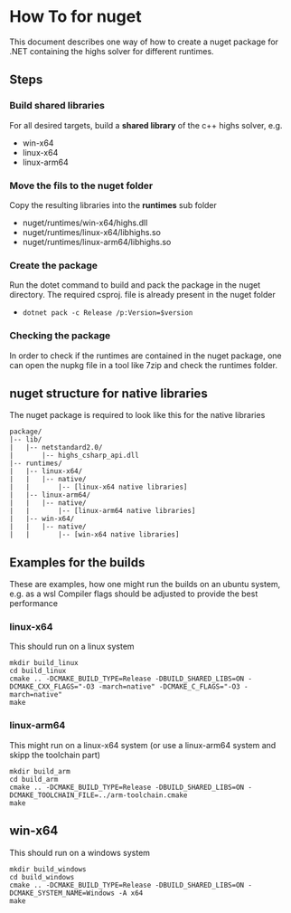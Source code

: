 How To for nuget
===

This document describes one way of how to create a nuget package for .NET containing the highs solver for different runtimes.

Steps
---

### Build shared libraries
For all desired targets, build a **shared library** of the c++ highs solver, e.g.
  - win-x64
  - linux-x64
  - linux-arm64

### Move the fils to the nuget folder
Copy the resulting libraries into the **runtimes** sub folder
  - nuget/runtimes/win-x64/highs.dll
  - nuget/runtimes/linux-x64/libhighs.so
  - nuget/runtimes/linux-arm64/libhighs.so

### Create the package
Run the dotet command to build and pack the package in the nuget directory. The required csproj. file is already present in the nuget folder
- `dotnet pack -c Release /p:Version=$version`

### Checking the package
In order to check if the runtimes are contained in the nuget package, one can open the nupkg file in a tool like 7zip and check the runtimes folder.

## nuget structure for native libraries
The nuget package is required to look like this for the native libraries
```
package/
|-- lib/
|   |-- netstandard2.0/
|       |-- highs_csharp_api.dll
|-- runtimes/
|   |-- linux-x64/
|   |   |-- native/
|   |       |-- [linux-x64 native libraries]
|   |-- linux-arm64/
|   |   |-- native/
|   |       |-- [linux-arm64 native libraries]
|   |-- win-x64/
|   |   |-- native/
|   |       |-- [win-x64 native libraries]
```

## Examples for the builds
These are examples, how one might run the builds on an ubuntu system, e.g. as a wsl
Compiler flags should be adjusted to provide the best performance
### linux-x64
This should run on a linux system
```shell
mkdir build_linux
cd build_linux
cmake .. -DCMAKE_BUILD_TYPE=Release -DBUILD_SHARED_LIBS=ON -DCMAKE_CXX_FLAGS="-O3 -march=native" -DCMAKE_C_FLAGS="-O3 -march=native"
make
```

### linux-arm64
This might run on a linux-x64 system (or use a linux-arm64 system and skipp the toolchain part)
```shell
mkdir build_arm
cd build_arm
cmake .. -DCMAKE_BUILD_TYPE=Release -DBUILD_SHARED_LIBS=ON -DCMAKE_TOOLCHAIN_FILE=../arm-toolchain.cmake
make

```

## win-x64
This should run on a windows system
```shell
mkdir build_windows
cd build_windows
cmake .. -DCMAKE_BUILD_TYPE=Release -DBUILD_SHARED_LIBS=ON -DCMAKE_SYSTEM_NAME=Windows -A x64
make

```
